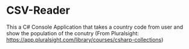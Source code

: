 # CSV-Reader
This a C# Console Application that takes a country code from user and show the population of the conutry
(From Pluralsight: https://app.pluralsight.com/library/courses/csharp-collections)
